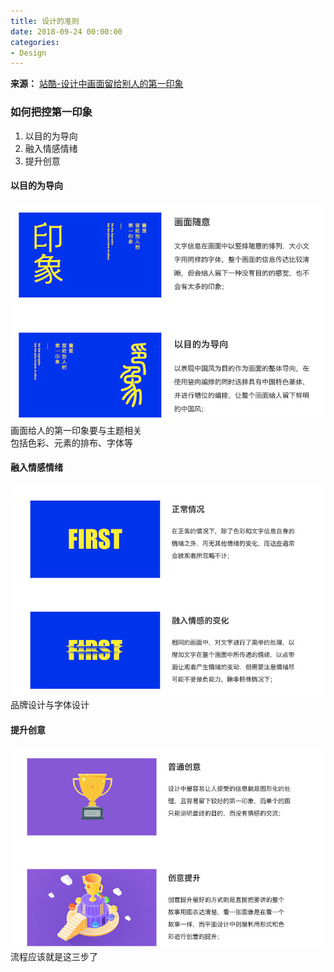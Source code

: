 ```yaml
---
title: 设计的准则
date: 2018-09-24 00:00:00
categories:
- Design
---
```

**来源：**
[站酷-设计中画面留给别人的第一印象](http://www.zcool.com.cn/article/ZNjE4NzMy.html)

### 如何把控第一印象
1. 以目的为导向
2. 融入情感情绪
3. 提升创意

#### 以目的为导向
![image.png](../../imags/7955445-a7affac7b7e300b5.png)  
画面给人的第一印象要与主题相关  
包括色彩、元素的排布、字体等  

#### 融入情感情绪
![image.png](../../imags/7955445-ac06878cb91d36c9.png)  
品牌设计与字体设计  

#### 提升创意
![image.png](../../imags/7955445-da6cdabb1c5f5015.png)  
流程应该就是这三步了  
